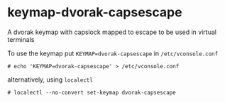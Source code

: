 # keymap-dvorak-capsescape
A dvorak keymap with capslock mapped to escape to be used in virtual terminals

To use the keymap put `KEYMAP=dvorak-capsescape` in `/etc/vconsole.conf`
```
# echo 'KEYMAP=dvorak-capsescape' > /etc/vconsole.conf
```
alternatively, using `localectl`
```
# localectl --no-convert set-keymap dvorak-capsescape
```
